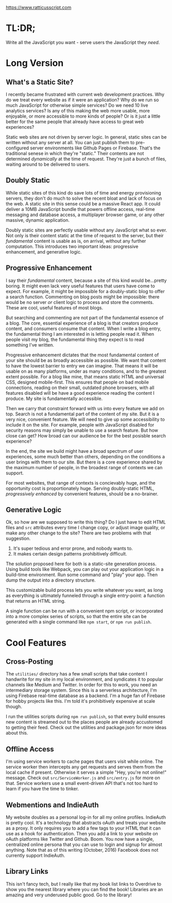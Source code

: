 https://www.ratticusscript.com

# TL:DR;
Write all the JavaScript you want - serve users the JavaScript they _need_.

# Long Version
## What's a Static Site?
I recently became frustrated with current web development practices. Why do we treat every website as if it were an application? Why do we run so much JavaScript for otherwise simple services? Do we need 10 live analytics services? Is any of this making the web more usable, more enjoyable, or more accessible to more kinds of people? Or is it just a little better for the same people that already have access to great web experiences?

Static web sites are not driven by server logic. In general, static sites can be written without any server at all. You can just publish them to pre-configured server environments like Github Pages or Firebase. That's the traditional senese in which they're "static." Their contents are not determined _dynamically_ at the time of request. They're just a bunch of files, waiting around to be delivered to users.

## Doubly Static
While static sites of this kind do save lots of time and energy provisioning servers, they don't do much to solve the recent bloat and lack of focus on the web. A static site in this sense could be a massive React app. It could deliver a 10MB JavaScript bundle that powers offline access, real-time messaging and database access, a multiplayer browser game, or any other massive, dynamic application.

Doubly static sites are perfectly usable without any JavaScript what so ever. Not only is their content static at the time of request to the server, but their _fundamental_ content is usable as is, on arrival, without any further computation. This introduces two important ideas: progressive enhancement, and generative logic.

## Progressive Enhancement
I say their _fundamental_ content, because a site of this kind would be...pretty boring. It might even lack very useful features that users have come to expect. For example, it might be impossible for a doubly-static blog to offer a search function. Commenting on blog posts might be impossible: there would be no server *or* client logic to process and store the comments. These are cool, useful features of most blogs.

But searching and commenting are not part of the fundamental essence of a blog. The core, essential experience of a blog is that creators produce content, and consumers consume that content. When I write a blog entry, the fundamental thing I am interested in is letting people read it. When people visit my blog, the fundamental thing they expect is to read something I've written.

Progressive enhancement dictates that the most fundamental content of your site should be as broadly accessible as possible. We want that content to have the lowest barrier to entry we can imagine. That means it will be usable on as many platforms, under as many conditions, and to the greatest extent possible. For a blog like mine, that means static HTML and universal CSS, designed mobile-first. This ensures that people on bad mobile connections, reading on their small, outdated phone browsers, with all features disabled will be have a good experience reading the content I produce. My site is fundamentally accessible.

Then we carry that constraint forward with us into every feature we add on top. Search is not a fundamental part of the content of my site. But it is a very nice, convenient feature. We will need to give up some accessibility to include it on the site. For example, people with JavaScript disabled for security reasons may simply be unable to use a search feature. But how close can get? How broad can our audience be for the best posisble search experience?

In the end, the site we build might have a broad spectrum of user experiences, some much better than others, depending on the conditions a user brings with them to our site. But there is a core experience shared by the maximum number of people, in the broadest range of contexts we can support.

For most websites, that range of contexts is concievably huge, and the opportunity cost is proportionately huge. Serving doubly-static HTML, _progressively enhanced_ by convenient features, should be a no-brainer.

## Generative Logic
Ok, so how are we supposed to write this thing? Do I just have to edit HTML files and `src` attributes every time I change copy, or adjust image quality, or make any other change to the site? There are two problems with that suggestion.  
1. It's super tedious and error prone, and nobody wants to.  
2. It makes certain design patterns prohibitively difficult.  

The solution proposed here for both is a static-site generation process. Using build tools like Webpack, you can play out your application logic in a build-time environment. Run some command and "play" your app. Then dump the output into a directory structure.

This customizable build process lets you write whatever you want, as long as everything is ultimately funneled through a single entry-point: a function that returns an HTML string.

A single function can be run with a convenient npm script, or incorporated into a more complex series of scripts, so that the entire site can be generated with a single command like `npm start`, or `npm run publish`.

# Cool Features
## Cross-Posting
The `utilities/` directory has a few small scripts that take content I handwrite for my site in my local environment, and syndicates it to popular channels like Medium and Twitter. In order for this to work, you need an intermediary storage system. Since this is a serverless architecture, I'm using Firebase real-time database as a backend. I'm a huge fan of Firebase for hobby projects like this. I'm told it's prohibitively expensive at scale though.

I run the utilities scripts during `npm run publish`, so that every build ensures new content is streamed out to the places people are already accustomed to getting their feed. Check out the utilities and package.json for more ideas about this.

## Offline Access
I'm using service workers to cache pages that users visit while online. The service worker then intercepts any get requests and serves them from the local cache if present. Otherwise it serves a simple "Hey, you're not online!" message. Check out `src/ServiceWorker.js` and `src/entry.js` for more on that. Service workers use a small event-driven API that's not too hard to learn if you have the time to tinker.

## Webmentions and IndieAuth
My website doubles as a personal log-in for all my online profiles. IndieAuth is pretty cool. It's a technology that abstracts oAuth and treats your website as a proxy. It only requires you to add a few tags to your HTML that it can use as a hook for authentication. Then you add a link to your website on oAuth platforms like Twitter and Github. Boom. You now have a single, centralized online persona that you can use to login and signup for almost anything. Note that as of this writing (October, 2016) Facebook does not currently support IndieAuth.

## Library Links
This isn't fancy tech, but I really like that my book list links to Overdrive to show you the nearest library where you can find the book! Libraries are an amazing and very underused public good. Go to the library!
